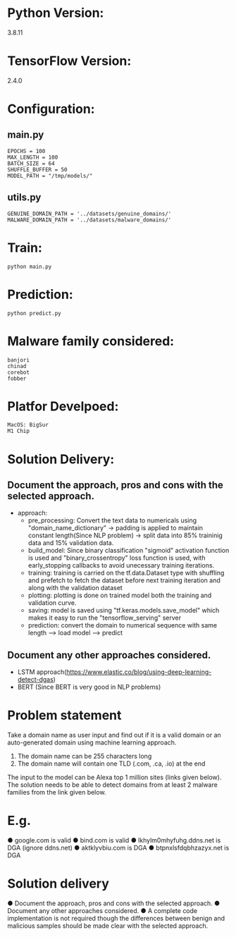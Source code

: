 # Python Version:
3.8.11

# TensorFlow Version:
2.4.0

# Configuration:

## main.py
```
EPOCHS = 100
MAX_LENGTH = 100
BATCH_SIZE = 64
SHUFFLE_BUFFER = 50
MODEL_PATH = "/tmp/models/"
```

## utils.py
```
GENUINE_DOMAIN_PATH = '../datasets/genuine_domains/'
MALWARE_DOMAIN_PATH = '../datasets/malware_domains/'
```

# Train:
```
python main.py
```

# Prediction:
```
python predict.py
```

# Malware family considered:
```
banjori
chinad
corebot
fobber
```

# Platfor Develpoed:
```
MacOS: BigSur
M1 Chip
```

# Solution Delivery:
## Document the approach, pros and cons with the selected approach.
 - approach: 
    - pre_processing: Convert the text data to numericals using "domain_name_dictionary" -> padding is applied to maintain constant length(Since NLP problem) -> split data into 85% traininig data and 15% validation data.
    - build_model: Since binary classification "sigmoid" activation function is used and "binary_crossentropy" loss function is used, with early_stopping callbacks to avoid unecessary training iterations.
    - training: training is carried on the tf.data.Dataset type with shuffling and prefetch to fetch the dataset before next training iteration and along with the validation dataset
    - plotting: plotting is done on trained model both the training and validation curve.
    - saving: model is saved using "tf.keras.models.save_model" which makes it easy to run the "tensorflow_serving" server
    - prediction: convert the domain to numerical sequence with same length --> load model --> predict 


## Document any other approaches considered.
 - LSTM approach(https://www.elastic.co/blog/using-deep-learning-detect-dgas)
 - BERT (Since BERT is very good in NLP problems)






# Problem statement

Take a domain name as user input and find out if it is a valid domain or an auto-generated
domain using machine learning approach.
1. The domain name can be 255 characters long
2. The domain name will contain one TLD (.com, .ca, .io) at the end

The input to the model can be Alexa top 1 million sites (links given below).
The solution needs to be able to detect domains from at least 2 malware families from the link
given below.

# E.g.
● google.com is valid
● bind.com is valid
● lkhylm0mhyfuhg.ddns.net is DGA (ignore ddns.net)
● aktklyvbiu.com is DGA
● btpnxlsfdqbhzazyx.net is DGA

# Solution delivery
● Document the approach, pros and cons with the selected approach.
● Document any other approaches considered.
● A complete code implementation is not required though the differences between benign
and malicious samples should be made clear with the selected approach.
